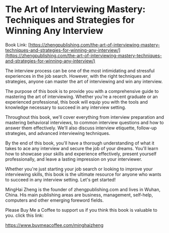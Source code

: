 # The Art of Interviewing Mastery: Techniques and Strategies for Winning Any Interview

Book Link: [https://zhengpublishing.com/the-art-of-interviewing-mastery-techniques-and-strategies-for-winning-any-interview/](https://zhengpublishing.com/the-art-of-interviewing-mastery-techniques-and-strategies-for-winning-any-interview/)

The interview process can be one of the most intimidating and stressful experiences in the job search. However, with the right techniques and strategies, anyone can master the art of interviewing and win any interview.

The purpose of this book is to provide you with a comprehensive guide to mastering the art of interviewing. Whether you're a recent graduate or an experienced professional, this book will equip you with the tools and knowledge necessary to succeed in any interview setting.

Throughout this book, we'll cover everything from interview preparation and mastering behavioral interviews, to common interview questions and how to answer them effectively. We'll also discuss interview etiquette, follow-up strategies, and advanced interviewing techniques.

By the end of this book, you'll have a thorough understanding of what it takes to ace any interview and secure the job of your dreams. You'll learn how to showcase your skills and experience effectively, present yourself professionally, and leave a lasting impression on your interviewer.

Whether you're just starting your job search or looking to improve your interviewing skills, this book is the ultimate resource for anyone who wants to succeed in any interview setting. Let's get started!

MingHai Zheng is the founder of zhengpublishing.com and lives in Wuhan, China. His main publishing areas are business, management, self-help, computers and other emerging foreword fields.

Please Buy Me a Coffee to support us if you think this book is valuable to you. click this link:

https://www.buymeacoffee.com/minghaizheng
